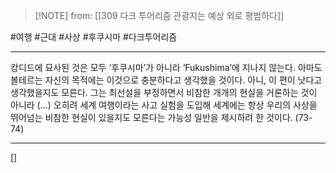  > [!NOTE] from: [[309 다크 투어리즘 관광지는 예상 외로 평범하다]]

#여행 #근대 #사상 #후쿠시마 #다크투어리즘

--- 
캉디드에 묘사된 것은 모두 ‘후쿠시마’가 아니라 ‘Fukushima’에 지나지 않는다. 아마도 볼테르는 자신의 목적에는 이것으로 충분하다고 생각했을 것이다. 아니, 이 편이 낫다고 생각했을지도 모른다. 그는 최선설을 부정하면서 비참한 개개의 현실을 거론하는 것이 아니라 (…) 오히려 세계 여행이라는 사고 실험을 도입해 세계에는 항상 우리의 사상을 뛰어넘는 비참한 현실이 있을지도 모른다는 가능성 일반을 제시하려 한 것이다. (73-74)



--- 
[]